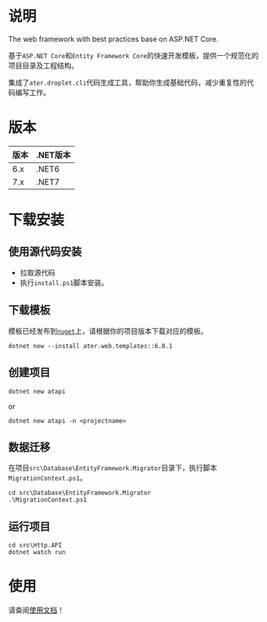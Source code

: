 # 说明
The web framework with best practices base on ASP.NET Core.

基于`ASP.NET Core`和`Entity Framework Core`的快速开发模板，提供一个规范化的项目目录及工程结构。

集成了`ater.droplet.cli`代码生成工具，帮助你生成基础代码，减少重复性的代码编写工作。

# 版本
|版本|.NET版本|
|-|-|
|6.x|.NET6|
|7.x|.NET7|

# 下载安装
## 使用源代码安装
- 拉取源代码
- 执行`install.ps1`脚本安装。

## 下载模板
模板已经发布到[`nuget`](https://www.nuget.org/packages/ater.web.templates)上，请根据你的项目版本下载对应的模板。

```pwsh
dotnet new --install ater.web.templates::6.0.1
```

## 创建项目
```pwsh
dotnet new atapi  
```
or
```pwsh
dotnet new atapi -n <projectname>
```
## 数据迁移
在项目`src\Database\EntityFramework.Migrator`目录下，执行脚本`MigrationContext.ps1`。

```pwsh
cd src\Database\EntityFramework.Migrator
.\MigrationContext.ps1
```

## 运行项目
```pwsh
cd src\Http.API
dotnet watch run 
```

# 使用
请查阅[使用文档](https://github.com/AterDev/ater.docs/tree/dev/cn/ater.web.template)！